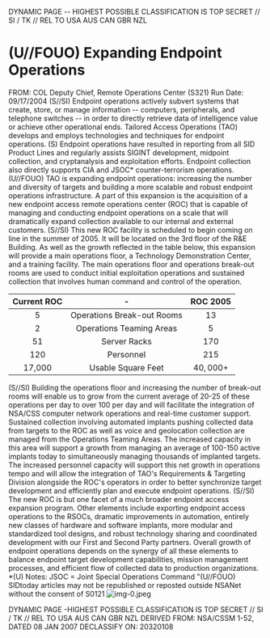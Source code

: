 DYNAMIC PAGE -- HIGHEST POSSIBLE CLASSIFICATION IS TOP SECRET // SI / TK // REL TO USA AUS CAN GBR NZL

# (U//FOUO) Expanding Endpoint Operations 

FROM: COL
Deputy Chief, Remote Operations Center (S321)
Run Date: 09/17/2004
(S//SI) Endpoint operations actively subvert systems that create, store, or manage information -- computers, peripherals, and telephone switches -- in order to directly retrieve data of intelligence value or achieve other operational ends. Tailored
Access Operations (TAO) develops and employs technologies and techniques for endpoint operations.
(S) Endpoint operations have resulted in reporting from all SID Product Lines and regularly assists SIGINT development, midpoint collection, and cryptanalysis and exploitation efforts. Endpoint collection also directly supports CIA and JSOC* counter-terrorism operations.
(U//FOUO) TAO is expanding endpoint operations: increasing the number and diversity of targets and building a more scalable and robust endpoint operations infrastructure. A part of this expansion is the acquisition of a new endpoint access remote operations center (ROC) that is capable of managing and conducting endpoint operations on a scale that will dramatically expand collection available to our internal and external customers.
(S//SI) This new ROC facility is scheduled to begin coming on line in the summer of 2005. It will be located on the 3rd floor of the R\&E Building. As well as the growth reflected in the table below, this expansion will provide a main operations floor, a Technology Demonstration Center, and a training facility. The main operations floor and operations break-out rooms are used to conduct initial exploitation operations and sustained collection that involves human command and control of the operation.

| Current ROC | - | ROC 2005 |
| :--: | :--: | :--: |
| 5 | Operations Break-out Rooms | 13 |
| 2 | Operations Teaming Areas | 5 |
| 51 | Server Racks | 170 |
| 120 | Personnel | 215 |
| 17,000 | Usable Square Feet | $40,000+$ |

(S//SI) Building the operations floor and increasing the number of break-out rooms will enable us to grow from the current average of 20-25 of these operations per day to over 100 per day and will facilitate the integration of NSA/CSS computer network operations and real-time customer support. Sustained collection involving automated implants pushing collected data from targets to the ROC as well as voice and geolocation collection are managed from the Operations Teaming Areas. The increased capacity in this area will support a growth from managing an average of 100-150 active implants today to simultaneously managing thousands of implanted targets. The increased personnel capacity will support this net growth in operations tempo and will allow the integration of TAO's Requirements \& Targeting Division alongside the ROC's operators in order to better synchronize target development and efficiently plan and execute endpoint operations.
(S//SI) The new ROC is but one facet of a much broader endpoint access expansion program. Other elements include exporting endpoint access operations to the RSOCs, dramatic improvements in automation, entirely new classes of hardware and software implants, more modular and standardized tool designs, and robust technology sharing and coordinated development with our First and Second Party partners. Overall growth of endpoint operations depends on the synergy of all these elements to balance endpoint target development capabilities, mission
management processes, and efficient flow of collected data to production organizations.
*(U) Notes:
JSOC $=$ Joint Special Operations Command
"(U//FOUO) SIDtoday articles may not be republished or reposted outside NSANet without the consent of S0121
![img-0.jpeg](img-0.jpeg)

DYNAMIC PAGE -HIGHEST POSSIBLE CLASSIFICATION IS TOP SECRET // SI / TK // REL TO USA AUS CAN GBR NZL DERIVED FROM: NSA/CSSM 1-52, DATED 08 JAN 2007 DECLASSIFY ON: 20320108
